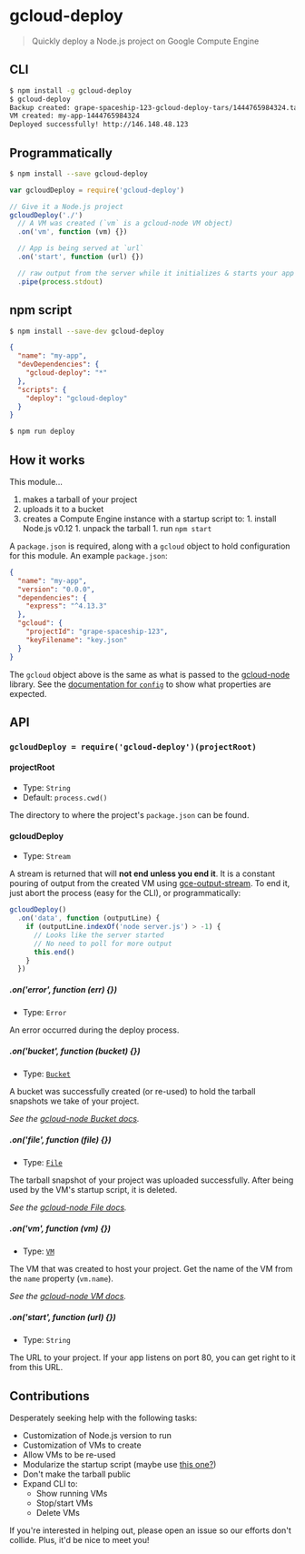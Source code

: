 # gcloud-deploy
> Quickly deploy a Node.js project on Google Compute Engine

## CLI
```sh
$ npm install -g gcloud-deploy
$ gcloud-deploy
Backup created: grape-spaceship-123-gcloud-deploy-tars/1444765984324.tar
VM created: my-app-1444765984324
Deployed successfully! http://146.148.48.123
```

## Programmatically
```sh
$ npm install --save gcloud-deploy
```
```js
var gcloudDeploy = require('gcloud-deploy')

// Give it a Node.js project
gcloudDeploy('./')
  // A VM was created (`vm` is a gcloud-node VM object)
  .on('vm', function (vm) {})

  // App is being served at `url`
  .on('start', function (url) {})

  // raw output from the server while it initializes & starts your app
  .pipe(process.stdout)
```

## npm script
```sh
$ npm install --save-dev gcloud-deploy
```
```json
{
  "name": "my-app",
  "devDependencies": {
    "gcloud-deploy": "*"
  },
  "scripts": {
    "deploy": "gcloud-deploy"
  }
}
```
```sh
$ npm run deploy
```


## How it works

This module...

  1. makes a tarball of your project
  1. uploads it to a bucket
  1. creates a Compute Engine instance with a startup script to:
    1. install Node.js v0.12
    1. unpack the tarball
    1. run `npm start`

A `package.json` is required, along with a `gcloud` object to hold configuration for this module. An example `package.json`:

```json
{
  "name": "my-app",
  "version": "0.0.0",
  "dependencies": {
    "express": "^4.13.3"
  },
  "gcloud": {
    "projectId": "grape-spaceship-123",
    "keyFilename": "key.json"
  }
}
```

The `gcloud` object above is the same as what is passed to the [gcloud-node](http://gitnpm.com/gcloud) library. See the [documentation for `config`](https://googlecloudplatform.github.io/gcloud-node/#/docs/v0.23.0?method=gcloud) to show what properties are expected.


## API

### `gcloudDeploy = require('gcloud-deploy')(projectRoot)`

#### projectRoot
- Type: `String`
- Default: `process.cwd()`

The directory to where the project's `package.json` can be found.

#### gcloudDeploy
- Type: `Stream`

A stream is returned that will **not end unless you end it**. It is a constant pouring of output from the created VM using [gce-output-stream](http://gitnpm.com/gce-output-stream). To end it, just abort the process (easy for the CLI), or programmatically:

```js
gcloudDeploy()
  .on('data', function (outputLine) {
    if (outputLine.indexOf('node server.js') > -1) {
      // Looks like the server started
      // No need to poll for more output
      this.end()
    }
  })
```

##### .on('error', function (err) {})
- Type: `Error`

An error occurred during the deploy process.

##### .on('bucket', function (bucket) {})
- Type: [`Bucket`](https://googlecloudplatform.github.io/gcloud-node/#/docs/v0.23.0/storage/bucket)

A bucket was successfully created (or re-used) to hold the tarball snapshots we take of your project.

*See the [gcloud-node Bucket docs](https://googlecloudplatform.github.io/gcloud-node/#/docs/v0.23.0/storage/bucket).*

##### .on('file', function (file) {})
- Type: [`File`](https://googlecloudplatform.github.io/gcloud-node/#/docs/v0.23.0/storage/file)

The tarball snapshot of your project was uploaded successfully. After being used by the VM's startup script, it is deleted.

*See the [gcloud-node File docs](https://googlecloudplatform.github.io/gcloud-node/#/docs/v0.23.0/storage/file).*

##### .on('vm', function (vm) {})
- Type: [`VM`](https://googlecloudplatform.github.io/gcloud-node/#/docs/v0.23.0/compute/vm)

The VM that was created to host your project. Get the name of the VM from the `name` property (`vm.name`).

*See the [gcloud-node VM docs](https://googlecloudplatform.github.io/gcloud-node/#/docs/v0.23.0/compute/vm).*

##### .on('start', function (url) {})
- Type: `String`

The URL to your project. If your app listens on port 80, you can get right to it from this URL.


## Contributions

Desperately seeking help with the following tasks:

  - Customization of Node.js version to run
  - Customization of VMs to create
  - Allow VMs to be re-used
  - Modularize the startup script (maybe use [this one?](https://github.com/GoogleCloudPlatform/nodejs-getting-started/blob/master/gce/startup-script.sh))
  - Don't make the tarball public
  - Expand CLI to:
    - Show running VMs
    - Stop/start VMs
    - Delete VMs

If you're interested in helping out, please open an issue so our efforts don't collide. Plus, it'd be nice to meet you!
